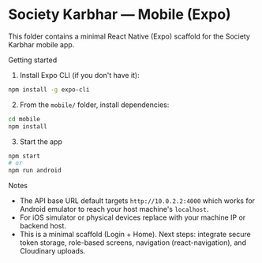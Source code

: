 # Society Karbhar — Mobile (Expo)

This folder contains a minimal React Native (Expo) scaffold for the Society Karbhar mobile app.

Getting started

1. Install Expo CLI (if you don't have it):

```bash
npm install -g expo-cli
```

2. From the `mobile/` folder, install dependencies:

```bash
cd mobile
npm install
```

3. Start the app

```bash
npm start
# or
npm run android
```

Notes
- The API base URL default targets `http://10.0.2.2:4000` which works for Android emulator to reach your host machine's `localhost`.
- For iOS simulator or physical devices replace with your machine IP or backend host.
- This is a minimal scaffold (Login + Home). Next steps: integrate secure token storage, role-based screens, navigation (react-navigation), and Cloudinary uploads.
